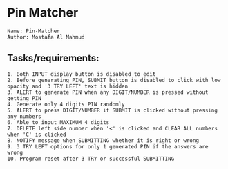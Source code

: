 # Pin Matcher

    Name: Pin-Matcher
    Author: Mostafa Al Mahmud

## Tasks/requirements:

    1. Both INPUT display button is disabled to edit
    2. Before generating PIN, SUBMIT button is disabled to click with low opacity and '3 TRY LEFT' text is hidden
    3. ALERT to generate PIN when any DIGIT/NUMBER is pressed without getting PIN
    4. Generate only 4 digits PIN randomly
    5. ALERT to press DIGIT/NUMBER if SUBMIT is clicked without pressing any numbers
    6. Able to input MAXIMUM 4 digits
    7. DELETE left side number when '<' is clicked and CLEAR ALL numbers when 'C' is clicked
    8. NOTIFY message when SUBMITTING whether it is right or wrong
    9. 3 TRY LEFT options for only 1 generated PIN if the answers are wrong
    10. Program reset after 3 TRY or successful SUBMITTING
